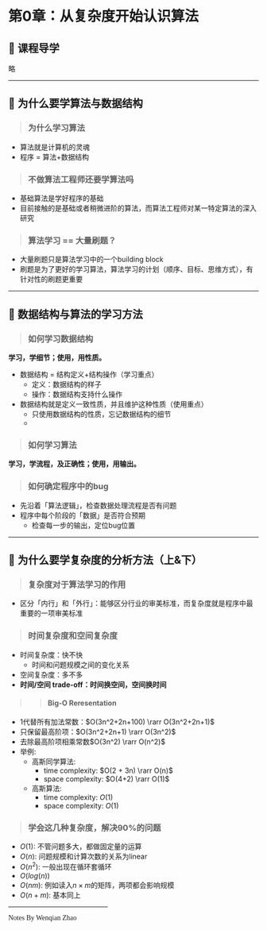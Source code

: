 # 第0章：从复杂度开始认识算法
## 📖 课程导学
略

---
## 📖 为什么要学算法与数据结构

>### 为什么学习算法
- 算法就是计算机的灵魂
- 程序 = 算法+数据结构

>### 不做算法工程师还要学算法吗
- 基础算法是学好程序的基础
- 目前接触的是基础或者稍微进阶的算法，而算法工程师对某一特定算法的深入研究

>### 算法学习 == 大量刷题？
- 大量刷题只是算法学习中的一个building block
- 刷题是为了更好的学习算法，算法学习的计划（顺序、目标、思维方式），有针对性的刷题更重要

---

## 📖 数据结构与算法的学习方法
>### 如何学习数据结构

**学习，学细节；使用，用性质。**

- 数据结构 = 结构定义+结构操作（学习重点）
  - 定义：数据结构的样子
  - 操作：数据结构支持什么操作
- 数据结构就是定义一致性质，并且维护这种性质（使用重点）
  - 只使用数据结构的性质，忘记数据结构的细节
  - 

>### 如何学习算法

**学习，学流程，及正确性；使用，用输出。**


>### 如何确定程序中的bug
- 先沿着「算法逻辑」，检查数据处理流程是否有问题
- 程序中每个阶段的「数据」是否符合预期
  - 检查每一步的输出，定位bug位置
---
## 📖 为什么要学复杂度的分析方法（上&下）
>### 复杂度对于算法学习的作用
- 区分「内行」和「外行」：能够区分行业的审美标准，而复杂度就是程序中最重要的一项审美标准

>### 时间复杂度和空间复杂度
- 时间复杂度：快不快
  - 时间和问题规模之间的变化关系
- 空间复杂度：多不多
- **时间/空间 trade-off：时间换空间，空间换时间**
>> #### Big-O Reresentation
- 1代替所有加法常数：$O(3n^2+2n+100) \rarr O(3n^2+2n+1)$
- 只保留最高阶项：$O(3n^2+2n+1) \rarr O(3n^2)$
- 去除最高阶项相乘常数$O(3n^2) \rarr O(n^2)$
- 举例: 
  - 高斯同学算法: 
    - time complexity: $O(2 + 3n) \rarr O(n)$
    - space complexity: $O(4+2) \rarr O(1)$
  - 高斯算法: 
    - time complexity: $O(1)$
    - space complexity: $O(1)$
>### 学会这几种复杂度，解决90%的问题
- $O(1)$: 不管问题多大，都做固定量的运算
- $O(n)$: 问题规模和计算次数的关系为linear
- $O(n^2)$: 一般出现在循环套循环
- $O(log(n))$
- $O(nm)$: 例如读入$n \times m$的矩阵，两项都会影响规模
- $O(n+m)$: 基本同上

<div style="width:200px">
<hr/> <span style="font-family:Papyrus; font-size:1em;">Notes By Wenqian Zhao</span>
</div>
